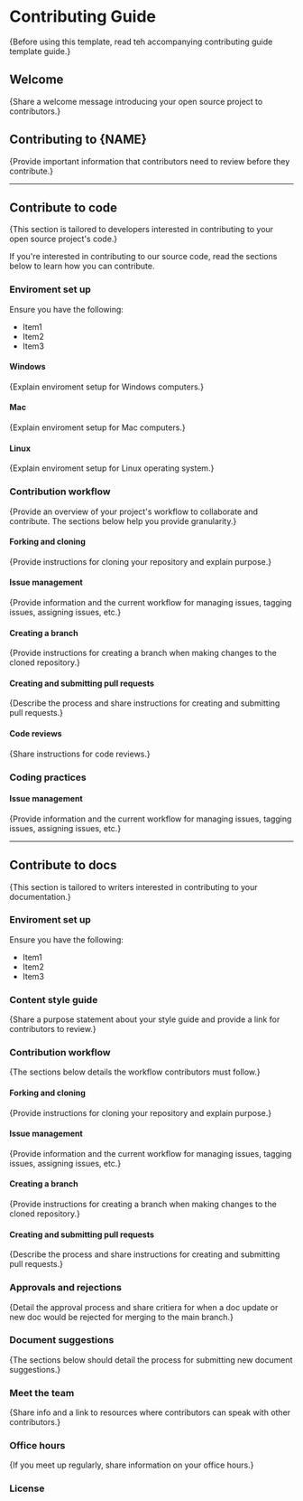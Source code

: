 # Contributing Guide

{Before using this template, read teh accompanying contributing guide template guide.}

## Welcome

{Share a welcome message introducing your open source project to contributors.}

## Contributing to {NAME}

{Provide important information that contributors need to review before they contribute.}

---

## Contribute to code

{This section is tailored to developers interested in contributing to your open source project's code.}

If you're interested in contributing to our source code, read the sections below to learn how you can contribute.

### Enviroment set up

Ensure you have the following:

- Item1
- Item2
- Item3

#### Windows

{Explain enviroment setup for Windows computers.}

#### Mac

{Explain enviroment setup for Mac computers.}

#### Linux

{Explain enviroment setup for Linux operating system.}

### Contribution workflow

{Provide an overview of your project's workflow to collaborate and contribute. The sections below help you provide granularity.}

#### Forking and cloning

{Provide instructions for cloning your repository and explain purpose.}

#### Issue management

{Provide information and the current workflow for managing issues, tagging issues, assigning issues, etc.}

#### Creating a branch

{Provide instructions for creating a branch when making changes to the cloned repository.}

#### Creating and submitting pull requests

{Describe the process and share instructions for creating and submitting pull requests.}

#### Code reviews

{Share instructions for code reviews.}

### Coding practices

#### Issue management

{Provide information and the current workflow for managing issues, tagging issues, assigning issues, etc.}

---

## Contribute to docs

{This section is tailored to writers interested in contributing to your documentation.}

### Enviroment set up

Ensure you have the following:

- Item1
- Item2
- Item3

### Content style guide

{Share a purpose statement about your style guide and provide a link for contributors to review.}

### Contribution workflow

{The sections below details the workflow contributors must follow.}

#### Forking and cloning

{Provide instructions for cloning your repository and explain purpose.}

#### Issue management

{Provide information and the current workflow for managing issues, tagging issues, assigning issues, etc.}

#### Creating a branch

{Provide instructions for creating a branch when making changes to the cloned repository.}

#### Creating and submitting pull requests

{Describe the process and share instructions for creating and submitting pull requests.}

### Approvals and rejections

{Detail the approval process and share critiera for when a doc update or new doc would be rejected for merging to the main branch.}

### Document suggestions

{The sections below should detail the process for submitting new document suggestions.}

### Meet the team

{Share info and a link to resources where contributors can speak with other contributors.}

### Office hours

{If you meet up regularly, share information on your office hours.}

### License
